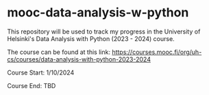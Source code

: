 # mooc-data-analysis-w-python

This repository will be used to track my progress in the University of Helsinki's Data Analysis with Python (2023 - 2024) course. 

The course can be found at this link:
  https://courses.mooc.fi/org/uh-cs/courses/data-analysis-with-python-2023-2024

Course Start: 
1/10/2024

Course End:
TBD
